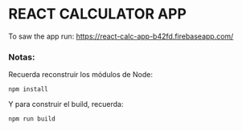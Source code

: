 # REACT CALCULATOR APP

To saw the app run: https://react-calc-app-b42fd.firebaseapp.com/

### Notas:
Recuerda reconstruir los módulos de Node:
```
npm install
```
Y para construir el build, recuerda:
```
npm run build
```